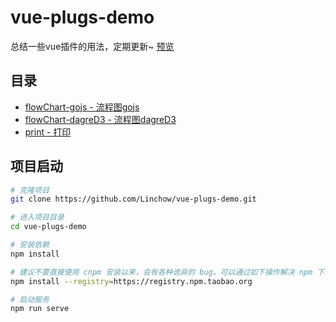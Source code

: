 # vue-plugs-demo
总结一些vue插件的用法，定期更新~ [预览](https://linchow.github.io/vue-plugs-demo/)

## 目录

- [flowChart-gojs - 流程图gojs](https://linchow.github.io/vue-plugs-demo/#/flowChart-gojs)
- [flowChart-dagreD3 - 流程图dagreD3](https://linchow.github.io/vue-plugs-demo/#/flowChart-dagreD3)
- [print - 打印](https://linchow.github.io/vue-plugs-demo/#/print)

## 项目启动

```bash
# 克隆项目
git clone https://github.com/Linchow/vue-plugs-demo.git

# 进入项目目录
cd vue-plugs-demo

# 安装依赖
npm install

# 建议不要直接使用 cnpm 安装以来，会有各种诡异的 bug。可以通过如下操作解决 npm 下载速度慢的问题
npm install --registry=https://registry.npm.taobao.org

# 启动服务
npm run serve
```
